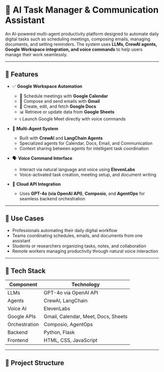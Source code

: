 # 🤖 AI Task Manager & Communication Assistant

An AI-powered multi-agent productivity platform designed to automate daily digital tasks such as scheduling meetings, composing emails, managing documents, and setting reminders. The system uses **LLMs, CrewAI agents, Google Workspace integration, and voice commands** to help users manage their work seamlessly.

---

## 🚀 Features

- ✅ **Google Workspace Automation**
  - 📅 Schedule meetings with **Google Calendar**
  - 📧 Compose and send emails with **Gmail**
  - 📄 Create, edit, and fetch **Google Docs**
  - 📊 Retrieve or update data from **Google Sheets**
  - 📞 Launch Google Meet directly with voice commands

- 🧠 **Multi-Agent System**
  - Built with **CrewAI** and **LangChain Agents**
  - Specialized agents for Calendar, Docs, Email, and Communication
  - Context sharing between agents for intelligent task coordination

- 🗣️ **Voice Command Interface**
  - Interact via natural language and voice using **ElevenLabs**
  - Voice-activated task creation, meeting setup, and document writing

- 📡 **Cloud API Integration**
  - Uses **GPT-4o (via OpenAI API)**, **Composio**, and **AgentOps** for seamless backend orchestration

---

## 📌 Use Cases

- Professionals automating their daily digital workflow
- Teams coordinating schedules, emails, and documents from one assistant
- Students or researchers organizing tasks, notes, and collaboration
- Remote workers managing productivity through natural voice interaction

---

## 🧱 Tech Stack

| Component            | Technology                          |
|---------------------|--------------------------------------|
| LLMs                | GPT-4o via OpenAI API                |
| Agents              | CrewAI, LangChain                    |
| Voice AI            | ElevenLabs                           |
| Google APIs         | Gmail, Calendar, Meet, Docs, Sheets |
| Orchestration       | Composio, AgentOps                   |
| Backend             | Python, Flask                        |
| Frontend            | HTML, CSS, JavaScript                |

---

## 📁 Project Structure

